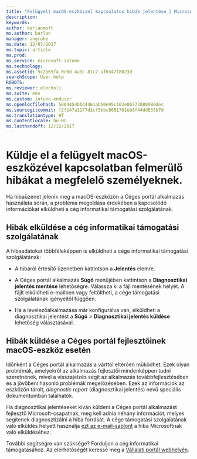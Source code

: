 ```yaml
---
title: "Felügyelt macOS-eszközzel kapcsolatos hibák jelentése | Microsoft Docs"
description: 
keywords: 
author: barlanmsft
ms.author: barlan
manager: angrobe
ms.date: 12/07/2017
ms.topic: article
ms.prod: 
ms.service: microsoft-intune
ms.technology: 
ms.assetid: 5c2b65f4-0e0d-4a3c-81c2-af634718023d
searchScope: User help
ROBOTS: 
ms.reviewer: elocholi
ms.suite: ems
ms.custom: intune-enduser
ms.openlocfilehash: 5864454bbd4461ab50e95c102e0b572088980dec
ms.sourcegitcommit: f2f147a1177d1cf5bbc8001701eb8f44dd833b7d
ms.translationtype: HT
ms.contentlocale: hu-HU
ms.lasthandoff: 12/12/2017
---
```

# <a name="submit-errors-to-the-right-people-for-your-managed-macos-device"></a>Küldje el a felügyelt macOS-eszközével kapcsolatban felmerülő hibákat a megfelelő személyeknek.

Ha hibaüzenet jelenik meg a macOS-eszközön a Céges portál alkalmazás használata során, a probléma megoldása érdekében a kapcsolódó információkat elküldheti a cég informatikai támogatási szolgálatának.

## <a name="send-errors-to-your-company-support"></a>Hibák elküldése a cég informatikai támogatási szolgálatának

 A hibaadatokat többféleképpen is elküldheti a cége informatikai támogatási szolgálatának:

-   A hibáról értesítő üzenetben kattintson a **Jelentés** elemre.

-   A Céges portál alkalmazás **Súgó** menüjében kattintson a **Diagnosztikai jelentés mentése** lehetőségre. Válassza ki a fájl mentésének helyét. A fájlt elküldheti e-mailben vagy feltöltheti, a cége támogatási szolgálatának igényeitől függően.

- Ha a levelezőalkalmazása már konfigurálva van, elküldheti a diagnosztikai jelentést a **Súgó** > **Diagnosztikai jelentés küldése** lehetőség választásával.

## <a name="send-errors-to-the-company-portal-developers-for-macos-devices"></a>Hibák küldése a Céges portál fejlesztőinek macOS-eszköz esetén

Időnként a Céges portál alkalmazás a várttól eltérően működhet. Ezek olyan problémák, amelyekről az alkalmazás fejlesztői mindenképpen tudni szeretnének, mivel a visszajelzés segít az alkalmazás továbbfejlesztésében és a jövőbeni hasonló problémák megelőzésében. Ezek az információk az eszközön tárolt, _diagnostic report_ (diagnosztikai jelentés) nevű speciális dokumentumban találhatók.

Ha diagnosztikai jelentéseket kíván küldeni a Céges portál alkalmazást fejlesztő Microsoft-csapatnak, meg kell adnia néhány információt, melyek segítenek diagnosztizálni a hiba forrását. A cége támogatási szolgálatának való elküldés helyett használja <a href="mailto:IntuneCPiOSfeedback@microsoft.com?subject=My Company Portal App Closed Unexpectedly&body=Press and hold, then paste your copied Company Portal app logs here.">ezt az e-mail-sablont</a> a hiba Microsoftnak való elküldéséhez.

További segítségre van szüksége? Forduljon a cég informatikai támogatásához. Az elérhetőségét keresse meg a [Vállalati portál webhelyén](https://portal.manage.microsoft.com#HelpDeskDialog).

